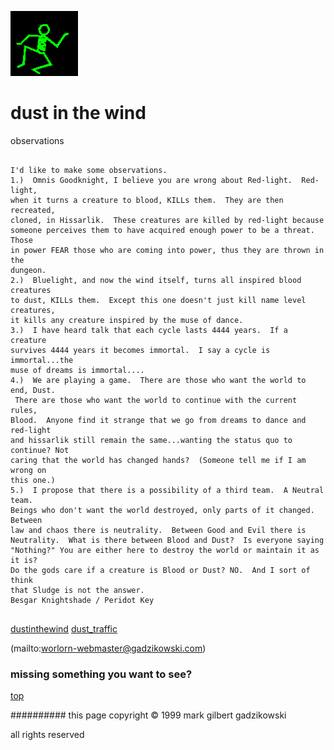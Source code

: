 ![dancer](assets/dancer.gif)

# dust in the wind



 observations

```
		
I'd like to make some observations.
1.)  Omnis Goodknight, I believe you are wrong about Red-light.  Red-light, 
when it turns a creature to blood, KILLs them.  They are then recreated, 
cloned, in Hissarlik.  These creatures are killed by red-light because 
someone perceives them to have acquired enough power to be a threat.  Those 
in power FEAR those who are coming into power, thus they are thrown in the 
dungeon.  
2.)  Bluelight, and now the wind itself, turns all inspired blood creatures 
to dust, KILLs them.  Except this one doesn't just kill name level creatures, 
it kills any creature inspired by the muse of dance.  
3.)  I have heard talk that each cycle lasts 4444 years.  If a creature 
survives 4444 years it becomes immortal.  I say a cycle is immortal...the 
muse of dreams is immortal....
4.)  We are playing a game.  There are those who want the world to end, Dust. 
 There are those who want the world to continue with the current rules, 
Blood.  Anyone find it strange that we go from dreams to dance and red-light 
and hissarlik still remain the same...wanting the status quo to continue? Not 
caring that the world has changed hands?  (Someone tell me if I am wrong on 
this one.)
5.)  I propose that there is a possibility of a third team.  A Neutral team.  
Beings who don't want the world destroyed, only parts of it changed.  Between 
law and chaos there is neutrality.  Between Good and Evil there is 
Neutrality.  What is there between Blood and Dust?  Is everyone saying 
"Nothing?" You are either here to destroy the world or maintain it as it is?  
Do the gods care if a creature is Blood or Dust? NO.  And I sort of think 
that Sludge is not the answer.
Besgar Knightshade / Peridot Key		
	
```

 





  [dustinthewind](dustinthewind.md)  [dust_traffic](dust_traffic.md) 

 (mailto:worlorn-webmaster@gadzikowski.com) 

 
### missing something you want to see?



 [top](#top) 

 
########## this page copyright © 1999 mark gilbert gadzikowski

 all rights reserved